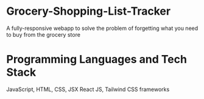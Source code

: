 # Grocery-Shopping-List-Tracker
A fully-responsive webapp to solve the problem of forgetting what you need to buy from the grocery store

# Programming Languages and Tech Stack
JavaScript, HTML, CSS, JSX
React JS, Tailwind CSS frameworks
